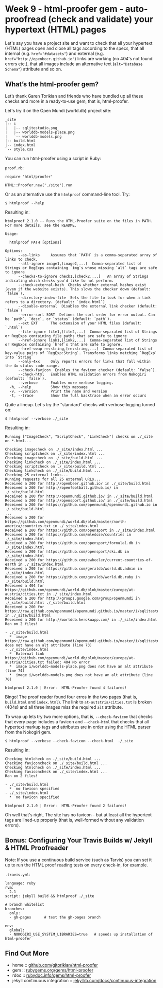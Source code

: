 # Week 9 - html-proofer gem - auto-proofread (check and validate) your hypertext (HTML) pages


Let's say you have a project site and want to check that all your hypertext (HTML) pages
open and close all tags according to the specs, that all internal (e.g. `href="#datasets"`)
and external (e.g. `href="http://openbeer.github.io"`) links
are working (no 404's not found errors etc.),
that all images include an alternative text (`alt="Database Schema"`) attribute and so on.


## What’s the html-proofer gem?

Let’s thank Garen Torikian and friends who have bundled up all these checks
and more in a ready-to-use gem, that is, html-proofer.

Let's try it on the Open Mundi (world.db) project site:

~~~
_site
|-- i
|   |-- sqlitestudio.png
|   |-- worlddb-models-place.png
|   `-- worlddb-models.png
|-- build.html
|-- index.html
`-- style.css
~~~

You can run html-proofer using a script in Ruby:

`proof.rb`:

~~~
require 'html/proofer'

HTML::Proofer.new('./site').run
~~~

Or as an alternative use the `htmlproof` command-line tool. Try:

~~~
$ htmlproof --help
~~~

Resulting in:

~~~
htmlproof 2.1.0 -- Runs the HTML-Proofer suite on the files in PATH. For more details, see the README.

Usage:

  htmlproof PATH [options]

Options:
      --as-links     Assumes that `PATH` is a comma-separated array of links to check.
      --alt-ignore image1,[image2,...]  Comma-separated list of Strings or RegExps containing `img`s whose missing `alt` tags are safe to ignore
      --checks-to-ignore check1,[check2,...]   An array of Strings indicating which checks you'd like to not perform.
      --check-external-hash  Checks whether external hashes exist (even if the website exists). This slows the checker down (default: `false`).
      --directory-index-file  Sets the file to look for when a link refers to a directory. (default: `index.html`)
      --disable-external  Disables the external link checker (default: `false`)
      --error-sort SORT  Defines the sort order for error output. Can be `path`, `desc`, or `status` (default: `path`).
      --ext EXT      The extension of your HTML files (default: `.html`)
      --file-ignore file1,[file2,...]  Comma-separated list of Strings or RegExps containing file paths that are safe to ignore
      --href-ignore link1,[link2,...]  Comma-separated list of Strings or RegExps containing `href`s that are safe to ignore.
      --href-swap re:string,[re:string,...]  Comma-separated list of key-value pairs of `RegExp:String`. Transforms links matching `RegExp` into `String`
      --only-4xx     Only reports errors for links that fall within the 4x status code range.
      --check-favicon  Enables the favicon checker (default: `false`).
      --check-html   Enables HTML validation errors from Nokogiri (default: `false`).
      --verbose      Enables more verbose logging.
  -h, --help         Show this message
  -v, --version      Print the name and version
  -t, --trace        Show the full backtrace when an error occurs
~~~

Quite a lineup. Let's try the "standard" checks with verbose logging turned on:

~~~
$ htmlproof --verbose ./_site
~~~

Resulting in:

~~~
Running ["ImageCheck", "ScriptCheck", "LinkCheck"] checks on ./_site on *.html...

Checking imagecheck on ./_site/index.html ...
Checking scriptcheck on ./_site/index.html ...
Checking imagecheck on ./_site/build.html ...
Checking linkcheck on ./_site/index.html ...
Checking scriptcheck on ./_site/build.html ...
Checking linkcheck on ./_site/build.html ...
Checking 25 external links...
Running requests for all 25 external URLs...
Received a 200 for http://openbeer.github.io/ in ./_site/build.html
Received a 200 for http://openfootball.github.io/ in ./_site/build.html
Received a 200 for http://openmundi.github.io/ in ./_site/build.html
Received a 200 for http://opensport.github.io/ in ./_site/build.html
Received a 200 for https://github.com/openmundi/openmundi.github.io in ./_site/build.html
...
Received a 200 for https://github.com/openmundi/world.db/blob/master/north-america/countries.txt in ./_site/index.html
Received a 200 for https://github.com/opensport in ./_site/index.html
Received a 200 for https://github.com/mledoze/countries in ./_site/index.html
Received a 200 for https://github.com/opensport/formula1.db in ./_site/index.html
Received a 200 for https://github.com/opensport/ski.db in ./_site/index.html
Received a 200 for https://github.com/ewheeler/current-countries-of-earth in ./_site/index.html
Received a 200 for https://github.com/geraldb/world.db.admin in ./_site/index.html
Received a 200 for https://github.com/geraldb/world.db.ruby in ./_site/build.html
Received a 404 for https://github.com/openmundi/world.db/blob/master/europe/at-austria/cities.txt in ./_site/index.html
Received a 200 for http://groups.google.com/group/openmundi in ./_site/build.html ./_site/build.html
Received a 200 for https://raw.github.com/openmundi/openmundi.github.io/master/i/sqlitestudio.png in ./_site/build.html
Received a 200 for http://worlddb.herokuapp.com/ in ./_site/index.html
Ran on 2 files!

- ./_site/build.html
  *  image https://raw.github.com/openmundi/openmundi.github.io/master/i/sqlitestudio.png does not have an alt attribute (line 73)
- ./_site/index.html
  *  External link https://github.com/openmundi/world.db/blob/master/europe/at-austria/cities.txt failed: 404 No error
  *  image i/worlddb-models-place.png does not have an alt attribute (line 74)
  *  image i/worlddb-models.png does not have an alt attribute (line 70)

htmlproof 2.1.0 | Error:  HTML-Proofer found 4 failures!
~~~

Bingo! The proof reader found four erros in the two pages (that is, `build.html` and `index.html`).
The link to `at-autstria/cities.txt` is broken (404s)
and all three images miss the required `alt` attribute.

To wrap up lets try two more options, that is, `--check-favicon`
that checks that every page includes a favicon
and `--check-html` that checks that all hypertext markup tags and attributes
are in order using the HTML parser from the Nokogiri gem.

~~~
$ htmlproof --verbose --check-favicon --check-html  ./_site
~~~

Resulting in:

~~~
Checking htmlcheck on ./_site/build.html ...
Checking faviconcheck on ./_site/build.html ...
Checking htmlcheck on ./_site/index.html ...
Checking faviconcheck on ./_site/index.html ...
Ran on 2 files!

- ./_site/build.html
  *  no favicon specified
- ./_site/index.html
  *  no favicon specified

htmlproof 2.1.0 | Error:  HTML-Proofer found 2 failures!
~~~

Oh well that's right. The site has no favicon - but at least
all the hypertext tags are lined-up properly (that is, well-formed
without any validation errors).


## Bonus: Configuring Your Travis Builds w/ Jekyll & HTML Proofreader

Note: If you use a continuous build service (such as Tarvis) you can set it up
to run the HTML proof reading tests on every check-in, for example.

`.travis.yml`:

~~~
language: ruby
rvm:
- 2.1
script: jekyll build && htmlproof ./_site

# branch whitelist
branches:
  only:
  - gh-pages      # test the gh-pages branch

env:
  global:
  - NOKOGIRI_USE_SYSTEM_LIBRARIES=true   # speeds up installation of html-proofer
~~~


## Find Out More

* home     :: [github.com/gjtorikian/html-proofer](https://github.com/gjtorikian/html-proofer)
* gem      :: [rubygems.org/gems/html-proofer](https://rubygems.org/gems/html-proofer)
* rdoc     :: [rubydoc.info/gems/html-proofer](http://rubydoc.info/gems/html-proofer)
* jekyll continuous integration :: [jekyllrb.com/docs/continuous-integration](http://jekyllrb.com/docs/continuous-integration)
